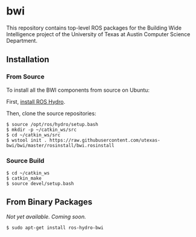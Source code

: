 # bwi

This repository contains top-level ROS packages for the Building Wide
Intelligence project of the University of Texas at Austin Computer
Science Department.

## Installation

### From Source

To install all the BWI components from source on Ubuntu:

First, [install ROS Hydro](http://wiki.ros.org/hydro/Installation/Ubuntu).

Then, clone the source repositories:

```
$ source /opt/ros/hydro/setup.bash
$ mkdir -p ~/catkin_ws/src
$ cd ~/catkin_ws/src
$ wstool init . https://raw.githubusercontent.com/utexas-bwi/bwi/master/rosinstall/bwi.rosinstall
```

### Source Build

```
$ cd ~/catkin_ws
$ catkin_make
$ source devel/setup.bash
```

## From Binary Packages

*Not yet available.  Coming soon.*

```
$ sudo apt-get install ros-hydro-bwi
```
